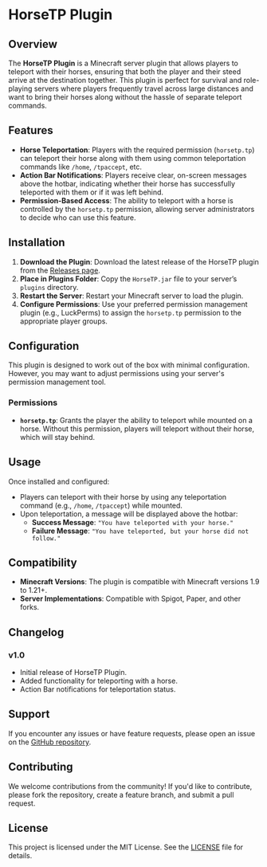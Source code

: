 # **HorseTP Plugin**

## **Overview**
The **HorseTP Plugin** is a Minecraft server plugin that allows players to teleport with their horses, ensuring that both the player and their steed arrive at the destination together. This plugin is perfect for survival and role-playing servers where players frequently travel across large distances and want to bring their horses along without the hassle of separate teleport commands.

## **Features**
- **Horse Teleportation**: Players with the required permission (`horsetp.tp`) can teleport their horse along with them using common teleportation commands like `/home`, `/tpaccept`, etc.
- **Action Bar Notifications**: Players receive clear, on-screen messages above the hotbar, indicating whether their horse has successfully teleported with them or if it was left behind.
- **Permission-Based Access**: The ability to teleport with a horse is controlled by the `horsetp.tp` permission, allowing server administrators to decide who can use this feature.

## **Installation**
1. **Download the Plugin**: Download the latest release of the HorseTP plugin from the [Releases page](#).
2. **Place in Plugins Folder**: Copy the `HorseTP.jar` file to your server’s `plugins` directory.
3. **Restart the Server**: Restart your Minecraft server to load the plugin.
4. **Configure Permissions**: Use your preferred permission management plugin (e.g., LuckPerms) to assign the `horsetp.tp` permission to the appropriate player groups.

## **Configuration**
This plugin is designed to work out of the box with minimal configuration. However, you may want to adjust permissions using your server's permission management tool.

### **Permissions**
- **`horsetp.tp`**: Grants the player the ability to teleport while mounted on a horse. Without this permission, players will teleport without their horse, which will stay behind.

## **Usage**
Once installed and configured:
- Players can teleport with their horse by using any teleportation command (e.g., `/home`, `/tpaccept`) while mounted.
- Upon teleportation, a message will be displayed above the hotbar:
  - **Success Message**: `"You have teleported with your horse."`
  - **Failure Message**: `"You have teleported, but your horse did not follow."`

## **Compatibility**
- **Minecraft Versions**: The plugin is compatible with Minecraft versions 1.9 to 1.21+.
- **Server Implementations**: Compatible with Spigot, Paper, and other forks.

## **Changelog**
### **v1.0**
- Initial release of HorseTP Plugin.
- Added functionality for teleporting with a horse.
- Action Bar notifications for teleportation status.

## **Support**
If you encounter any issues or have feature requests, please open an issue on the [GitHub repository](https://github.com/BaconDrips/HorseTP/issues).

## **Contributing**
We welcome contributions from the community! If you'd like to contribute, please fork the repository, create a feature branch, and submit a pull request.

## **License**
This project is licensed under the MIT License. See the [LICENSE](https://github.com/BaconDrips/HorseTP/tree/main?tab=MIT-1-ov-file#readme) file for details.

